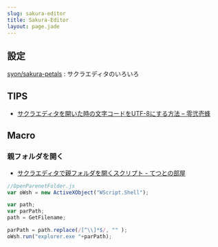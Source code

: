 ```yaml
---
slug: sakura-editor
title: Sakura-Editor
layout: page.jade
---
```


## 設定

[syon/sakura\-petals](https://github.com/syon/sakura-petals)
: サクラエディタのいろいろ


## TIPS

- [サクラエディタを開いた時の文字コードをUTF\-8にする方法 – 零弐壱蜂](https://b.0218.jp/20130501155621.html)


## Macro

### 親フォルダを開く

- [サクラエディタで親フォルダを開くスクリプト - てつとの部屋](http://testuaoki.blog72.fc2.com/blog-entry-34.html)
```js
//OpenParenetFolder.js
var oWsh = new ActiveXObject("WScript.Shell");

var path;
var parPath;
path = GetFilename;

parPath = path.replace(/[^\\]*$/, "" );
oWsh.run("explorer.exe "+parPath);
```
